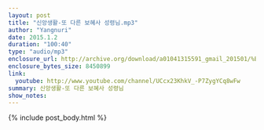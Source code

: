```yaml
---
layout: post
title: "신앙생활-또 다른 보혜사 성령님.mp3"
author: "Yangnuri"
date: 2015.1.2
duration: "100:40"
type: "audio/mp3"
enclosure_url: http://archive.org/download/a01041315591_gmail_201501/%EC%8B%A0%EC%95%99%EC%83%9D%ED%99%9C-%EB%98%90%20%EB%8B%A4%EB%A5%B8%20%EB%B3%B4%ED%98%9C%EC%82%AC%20%EC%84%B1%EB%A0%B9%EB%8B%98.mp3
enclosure_bytes_size: 8450899
link:
  youtube: http://www.youtube.com/channel/UCcx23KhkV_-P7ZygYCq8wFw
summary: 신앙생활-또 다른 보혜사 성령님
show_notes:
---
```


{% include post_body.html %}
